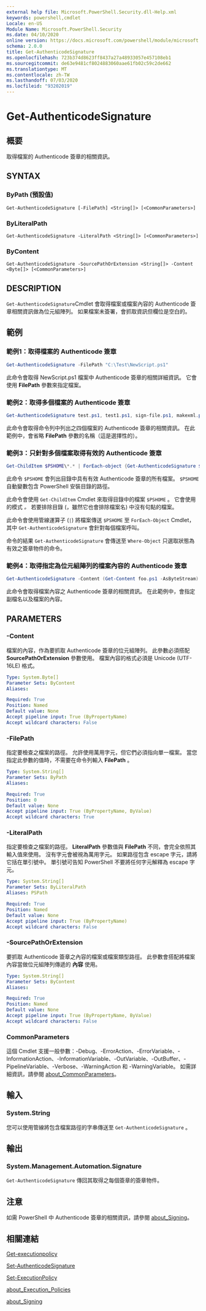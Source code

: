 ```yaml
---
external help file: Microsoft.PowerShell.Security.dll-Help.xml
keywords: powershell,cmdlet
Locale: en-US
Module Name: Microsoft.PowerShell.Security
ms.date: 04/10/2020
online version: https://docs.microsoft.com/powershell/module/microsoft.powershell.security/get-authenticodesignature?view=powershell-7&WT.mc_id=ps-gethelp
schema: 2.0.0
title: Get-AuthenticodeSignature
ms.openlocfilehash: 723b374d8623ff8437a27a48933057e457108eb1
ms.sourcegitcommit: de63e9481cf8024883060aae61fb02c59c2de662
ms.translationtype: MT
ms.contentlocale: zh-TW
ms.lasthandoff: 07/03/2020
ms.locfileid: "93202019"
---
```

# Get-AuthenticodeSignature

## 概要
取得檔案的 Authenticode 簽章的相關資訊。

## SYNTAX

### ByPath (預設值)

```
Get-AuthenticodeSignature [-FilePath] <String[]> [<CommonParameters>]
```

### ByLiteralPath

```
Get-AuthenticodeSignature -LiteralPath <String[]> [<CommonParameters>]
```

### ByContent

```
Get-AuthenticodeSignature -SourcePathOrExtension <String[]> -Content <Byte[]> [<CommonParameters>]
```

## DESCRIPTION

`Get-AuthenticodeSignature`Cmdlet 會取得檔案或檔案內容的 Authenticode 簽章相關資訊做為位元組陣列。 如果檔案未簽署，會抓取資訊但欄位是空白的。

## 範例

### 範例1：取得檔案的 Authenticode 簽章

```powershell
Get-AuthenticodeSignature -FilePath "C:\Test\NewScript.ps1"
```

此命令會取得 NewScript.ps1 檔案中 Authenticode 簽章的相關詳細資訊。 它會使用 **FilePath** 參數來指定檔案。

### 範例2：取得多個檔案的 Authenticode 簽章

```powershell
Get-AuthenticodeSignature test.ps1, test1.ps1, sign-file.ps1, makexml.ps1
```

此命令會取得命令列中列出之四個檔案的 Authenticode 簽章的相關資訊。 在此範例中，會省略 **FilePath** 參數的名稱（這是選擇性的）。

### 範例3：只針對多個檔案取得有效的 Authenticode 簽章

```powershell
Get-ChildItem $PSHOME\*.* | ForEach-object {Get-AuthenticodeSignature $_} | Where-Object {$_.status -eq "Valid"}
```

此命令 `$PSHOME` 會列出目錄中具有有效 Authenticode 簽章的所有檔案。 `$PSHOME`自動變數包含 PowerShell 安裝目錄的路徑。

此命令會使用 `Get-ChildItem` Cmdlet 來取得目錄中的檔案 `$PSHOME` 。 它會使用的模式 *。* 若要排除目錄 (，雖然它也會排除檔案名) 中沒有句點的檔案。

此命令會使用管線運算子 (`|`) 將檔案傳送 `$PSHOME` 至 `ForEach-Object` Cmdlet，其中 `Get-AuthenticodeSignature` 會針對每個檔案呼叫。

命令的結果 `Get-AuthenticodeSignature` 會傳送至 `Where-Object` 只選取狀態為有效之簽章物件的命令。

### 範例4：取得指定為位元組陣列的檔案內容的 Authenticode 簽章

```powershell
Get-AuthenticodeSignature -Content (Get-Content foo.ps1 -AsByteStream) -SourcePathorExtension ps1
```

此命令會取得檔案內容之 Authenticode 簽章的相關資訊。 在此範例中，會指定副檔名以及檔案的內容。

## PARAMETERS

### -Content

檔案的內容，作為要抓取 Authenticode 簽章的位元組陣列。 此參數必須搭配 **SourcePathOrExtension** 參數使用。 檔案內容的格式必須是 Unicode (UTF-16LE) 格式。

```yaml
Type: System.Byte[]
Parameter Sets: ByContent
Aliases:

Required: True
Position: Named
Default value: None
Accept pipeline input: True (ByPropertyName)
Accept wildcard characters: False
```

### -FilePath

指定要檢查之檔案的路徑。 允許使用萬用字元，但它們必須指向單一檔案。 當您指定此參數的值時，不需要在命令列輸入 **FilePath** 。

```yaml
Type: System.String[]
Parameter Sets: ByPath
Aliases:

Required: True
Position: 0
Default value: None
Accept pipeline input: True (ByPropertyName, ByValue)
Accept wildcard characters: True
```

### -LiteralPath

指定要檢查之檔案的路徑。 **LiteralPath** 參數值與 **FilePath** 不同，會完全依照其輸入值來使用。 沒有字元會被視為萬用字元。 如果路徑包含 escape 字元，請將它括在單引號中。 單引號可告知 PowerShell 不要將任何字元解釋為 escape 字元。

```yaml
Type: System.String[]
Parameter Sets: ByLiteralPath
Aliases: PSPath

Required: True
Position: Named
Default value: None
Accept pipeline input: True (ByPropertyName)
Accept wildcard characters: False
```

### -SourcePathOrExtension

要抓取 Authenticode 簽章之內容的檔案或檔案類型路徑。 此參數會搭配將檔案內容當做位元組陣列傳遞的 **內容** 使用。

```yaml
Type: System.String[]
Parameter Sets: ByContent
Aliases:

Required: True
Position: Named
Default value: None
Accept pipeline input: True (ByPropertyName, ByValue)
Accept wildcard characters: False
```

### CommonParameters

這個 Cmdlet 支援一般參數：-Debug、-ErrorAction、-ErrorVariable、-InformationAction、-InformationVariable、-OutVariable、-OutBuffer、-PipelineVariable、-Verbose、-WarningAction 和 -WarningVariable。 如需詳細資訊，請參閱 [about_CommonParameters](../Microsoft.PowerShell.Core/About/about_CommonParameters.md)。

## 輸入

### System.String

您可以使用管線將包含檔案路徑的字串傳送至 `Get-AuthenticodeSignature` 。

## 輸出

### System.Management.Automation.Signature

`Get-AuthenticodeSignature` 傳回其取得之每個簽章的簽章物件。

## 注意

如需 PowerShell 中 Authenticode 簽章的相關資訊，請參閱 [about_Signing](../Microsoft.PowerShell.Core/About/about_Signing.md)。

## 相關連結

[Get-executionpolicy](Get-ExecutionPolicy.md)

[Set-AuthenticodeSignature](Set-AuthenticodeSignature.md)

[Set-ExecutionPolicy](Set-ExecutionPolicy.md)

[about_Execution_Policies](../Microsoft.PowerShell.Core/About/about_Execution_Policies.md)

[about_Signing](../Microsoft.PowerShell.Core/About/about_Signing.md)
